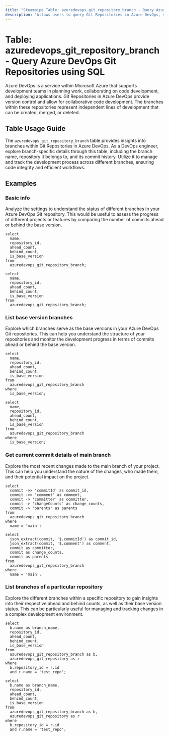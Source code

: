 ```yaml
---
title: "Steampipe Table: azuredevops_git_repository_branch - Query Azure DevOps Git Repositories using SQL"
description: "Allows users to query Git Repositories in Azure DevOps, specifically the branches within each repository, providing insights into version control and development workflows."
---
```


# Table: azuredevops_git_repository_branch - Query Azure DevOps Git Repositories using SQL

Azure DevOps is a service within Microsoft Azure that supports development teams in planning work, collaborating on code development, and deploying applications. Git Repositories in Azure DevOps provide version control and allow for collaborative code development. The branches within these repositories represent independent lines of development that can be created, merged, or deleted.

## Table Usage Guide

The `azuredevops_git_repository_branch` table provides insights into branches within Git Repositories in Azure DevOps. As a DevOps engineer, explore branch-specific details through this table, including the branch name, repository it belongs to, and its commit history. Utilize it to manage and track the development process across different branches, ensuring code integrity and efficient workflows.

## Examples

### Basic info
Analyze the settings to understand the status of different branches in your Azure DevOps Git repository. This would be useful to assess the progress of different projects or features by comparing the number of commits ahead or behind the base version.

```sql+postgres
select
  name,
  repository_id,
  ahead_count,
  behind_count,
  is_base_version
from
  azuredevops_git_repository_branch;
```

```sql+sqlite
select
  name,
  repository_id,
  ahead_count,
  behind_count,
  is_base_version
from
  azuredevops_git_repository_branch;
```

### List base version branches
Explore which branches serve as the base versions in your Azure DevOps Git repositories. This can help you understand the structure of your repositories and monitor the development progress in terms of commits ahead or behind the base version.

```sql+postgres
select
  name,
  repository_id,
  ahead_count,
  behind_count,
  is_base_version
from
  azuredevops_git_repository_branch
where
  is_base_version;
```

```sql+sqlite
select
  name,
  repository_id,
  ahead_count,
  behind_count,
  is_base_version
from
  azuredevops_git_repository_branch
where
  is_base_version;
```

### Get current commit details of main branch
Explore the most recent changes made to the main branch of your project. This can help you understand the nature of the changes, who made them, and their potential impact on the project.

```sql+postgres
select
  commit ->> 'commitId' as commit_id,
  commit ->> 'comment' as comment,
  commit -> 'committer' as committer,
  commit -> 'changeCounts' as change_counts,
  commit -> 'parents' as parents
from
  azuredevops_git_repository_branch
where
  name = 'main';
```

```sql+sqlite
select
  json_extract(commit, '$.commitId') as commit_id,
  json_extract(commit, '$.comment') as comment,
  commit as committer,
  commit as change_counts,
  commit as parents
from
  azuredevops_git_repository_branch
where
  name = 'main';
```

### List branches of a particular repository
Explore the different branches within a specific repository to gain insights into their respective ahead and behind counts, as well as their base version status. This can be particularly useful for managing and tracking changes in a complex development environment.

```sql+postgres
select
  b.name as branch_name,
  repository_id,
  ahead_count,
  behind_count,
  is_base_version
from
  azuredevops_git_repository_branch as b,
  azuredevops_git_repository as r
where
  b.repository_id = r.id
  and r.name = 'test_repo';
```

```sql+sqlite
select
  b.name as branch_name,
  repository_id,
  ahead_count,
  behind_count,
  is_base_version
from
  azuredevops_git_repository_branch as b,
  azuredevops_git_repository as r
where
  b.repository_id = r.id
  and r.name = 'test_repo';
```